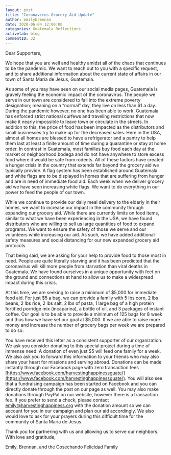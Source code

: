 ```yaml
---
layout: post
title: "Coronavirus Grocery Aid Update"
author: emilybrennan
date: 2020-06-04 12:00:00
categories: Guatemala Reflections
activetab: blog
commentID: 32
---
```


Dear Supporters,

We hope that you are well and healthy amidst all of the chaos that continues to be the pandemic. We want to reach out to you with a specific request, and to share additional information about the current state of affairs in our town of Santa Maria de Jesus, Guatemala.

As some of you may have seen on our social media pages, Guatemala is gravely feeling the economic impact of the coronavirus. The people we serve in our town are considered to fall into the extreme poverty designation; meaning on a “normal” day, they live on less than $1 a day. During the pandemic however, no one has been able to work. Guatemala has enforced strict national curfews and traveling restrictions that now make it nearly impossible to leave town or circulate in the streets. In addition to this, the price of food has been impacted as the distributors and small businesses try to make up for the decreased sales. Here in the USA, almost all homes are blessed to have a refrigerator and a pantry to help them last at least a finite amount of time during a quarantine or stay at home order. In contrast in Guatemala, most families buy food each day at the market or neighborhood bodega and do not have anywhere to store excess food where it would be safe from rodents. All of these factors have created a hunger crisis in the country that extends far beyond the grocery aid we typically provide. A flag system has been established around Guatemala and white flags are to be displayed in homes that are suffering from hunger and are in need of immediate food aid. Each week when we deliver grocery aid we have seen increasing white flags. We want to do everything in our power to feed the people of our town.

While we continue to provide our daily meal delivery to the elderly in their homes, we want to increase our impact in the community through expanding our grocery aid. While there are currently limits on food items, similar to what we have been experiencing in the USA, we have found distributors who are willing to sell us large quantities of food to expand programs. We want to ensure the safety of those we serve and our volunteers while increasing our aid. As such, we have added additional safety measures and social distancing for our new expanded grocery aid protocols.

That being said, we are asking for your help to provide food to those most in need. People are quite literally starving and it has been predicted that the coronavirus will kill more people from starvation than viral deaths in Guatemala. We have found ourselves in a unique opportunity with feet on the ground and connections at hand to allow us to make a widespread impact during this crisis.

At this time, we are seeking to raise a minimum of $5,000 for immediate food aid. For just $5 a bag, we can provide a family with 5 lbs corn, 2 lbs beans, 2 lbs rice, 2 lbs salt, 2 lbs of pasta, 1 large bag of a high protein fortified porridge mix (incaparina), a bottle of oil, and 3 packages of instant coffee. Our goal is to be able to provide a minimum of 125 bags for 8 week and thus how we have set our goal at $5,000. If we are able to raise more money and increase the number of grocery bags per week we are prepared to do so.

You have received this letter as a consistent supporter of our organization. We ask you consider donating to this special project during a time of immense need. A donation of even just $5 will feed one family for a week. We also ask you to forward this information to your friends who may also share your heart for missions and serving abroad. Donations can be made instantly through our Facebook page with zero transaction fees [https://www.facebook.com/harvestinghappinessguate/](https://www.facebook.com/harvestinghappinessguate/). You will also see that a fundraising campaign has been started on Facebook and you can directly donate through the post on our page as well. You may also make donations through PayPal on our website, however there is a transaction fee. If you prefer to send a check, please contact [emily@harvestinghappiness.org](mailto:emily@harvestinghappiness.org) with the donation amount so we can account for you in our campaign and plan our aid accordingly. We also would love to ask for your prayers during this difficult time for the community of Santa Maria de Jesus.

Thank you for partnering with us and allowing us to serve our neighbors. With love and gratitude,

<p class="meta">
Emily, Brennan, and the Cosechando Felicidad Family 
</p>
